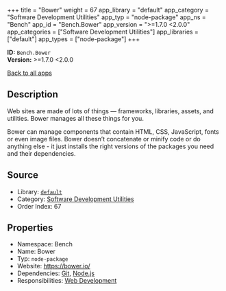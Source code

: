 ﻿+++
title = "Bower"
weight = 67
app_library = "default"
app_category = "Software Development Utilities"
app_typ = "node-package"
app_ns = "Bench"
app_id = "Bench.Bower"
app_version = ">=1.7.0 <2.0.0"
app_categories = ["Software Development Utilities"]
app_libraries = ["default"]
app_types = ["node-package"]
+++

**ID:** `Bench.Bower`  
**Version:** >=1.7.0 <2.0.0  
<!--more-->

[Back to all apps](/apps/)

## Description
Web sites are made of lots of things — frameworks, libraries, assets, and utilities.
Bower manages all these things for you.

Bower can manage components that contain HTML, CSS, JavaScript, fonts or even image files.
Bower doesn’t concatenate or minify code or do anything else - it just installs
the right versions of the packages you need and their dependencies.

## Source

* Library: [`default`](/app_libraries/default)
* Category: [Software Development Utilities](/app_categories/software-development-utilities)
* Order Index: 67

## Properties

* Namespace: Bench
* Name: Bower
* Typ: `node-package`
* Website: <https://bower.io/>
* Dependencies: [Git](/apps/Bench.Git), [Node.js](/apps/Bench.Node)
* Responsibilities: [Web Development](/apps/Bench.Group.WebDevelopment)

